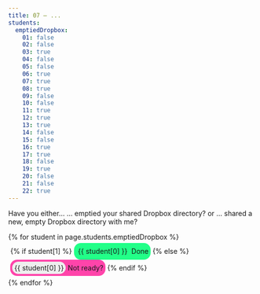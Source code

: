 ```yaml
---
title: 07 — ...
students:
  emptiedDropbox:
    01: false
    02: false
    03: true
    04: false
    05: false
    06: true
    07: true
    08: true
    09: false
    10: false
    11: true
    12: true
    13: true
    14: false
    15: false
    16: true
    17: true
    18: false
    19: true
    20: false
    21: false
    22: true
---
```



Have you either...
... emptied your shared Dropbox directory?
or
... shared a new, empty Dropbox directory with me?

<style>
  .student-tasks-grid span {
  display: inline-block;
  border-radius: 1em;
  padding: 0.3em;
  }
  .student-tasks-grid span.yet-to-do .number {
  background-color: #EEE;
}
  .student-tasks-grid span.done {
  background-color: #2F8;
  }
  .student-tasks-grid span.yet-to-do {
  background-color: #F4A;
  }
</style>

<div class="student-tasks-grid" style="display:flex-wrap;">
{% for student in page.students.emptiedDropbox %}
  <span>
  {% if student[1] %}
    <span class="done">
      <span class="number">
      {{ student[0] }}
      </span>
      Done
    </span>
  {% else %}
    <span class="yet-to-do">
      <span class="number">
      {{ student[0] }}
      </span>
      Not ready?
    </span>
  {% endif %}
  </span>
{% endfor %}
</div>






